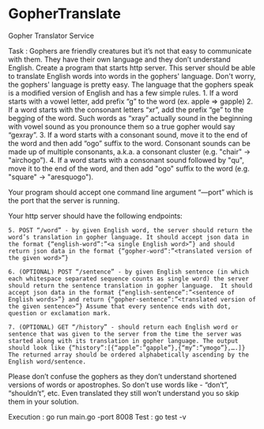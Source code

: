# GopherTranslate
Gopher Translator Service

Task :
Gophers are friendly creatures but it’s not that easy to communicate with them. They have their own language and they don’t understand English.
Create a program that starts http server. This server should be able to translate English words into words in the gophers' language. Don't worry, the gophers' language is pretty easy.
The language that the gophers speak is a modified version of English and has a few simple rules.
    1. If a word starts with a vowel letter, add prefix “g” to the word (ex. apple => gapple)
    2. If a word starts with the consonant letters “xr”, add the prefix “ge” to the begging of the word. Such words as “xray” actually sound in the beginning with vowel sound as you pronounce them so a true gopher would say “gexray”.
    3. If a word starts with a consonant sound, move it to the end of the word and then add “ogo” suffix to the word. Consonant sounds can be made up of multiple consonants, a.k.a. a consonant cluster (e.g. "chair" -> "airchogo”).
    4. If a word starts with a consonant sound followed by "qu", move it to the end of the word, and then add "ogo" suffix to the word (e.g. "square" -> "aresquogo").

Your program should accept one command line argument “—port” which is the port that the server is running.

Your http server should have the following endpoints:

    5. POST “/word” - by given English word, the server should return the word’s translation in gopher language. It should accept json data in the format {“english-word”:”<a single English word>”} and should return json data in the format {“gopher-word”:”<translated version of the given word>”}

    6. (OPTIONAL) POST “/sentence” - by given English sentence (in which each whitespace separated sequence counts as single word) the server should return the sentence translation in gopher language.  It should accept json data in the format {“english-sentence”:”<sentence of English words>”} and return {“gopher-sentence”:”<translated version of the given sentence>”} Assume that every sentence ends with dot, question or exclamation mark.

    7. (OPTIONAL) GET “/history” - should return each English word or sentence that was given to the server from the time the server was started along with its translation in gopher language. The output should look like {“history”:[{“apple”:”gapple”},{“my”:”ymogo”},….]}  The returned array should be ordered alphabetically ascending by the English word/sentence.
Please don’t confuse the gophers as they don’t understand shortened versions of words or apostrophes. So don’t use words like - “don’t”, “shouldn’t”, etc. Even translated they still won’t understand you so skip them in your solution.

Execution :
 go run main.go -port 8008
 Test :
 go test -v